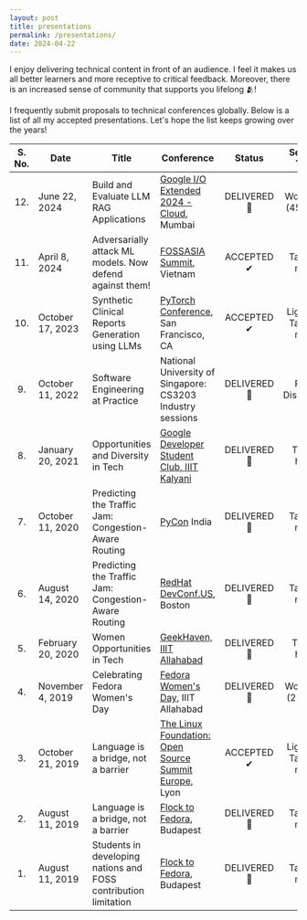 ```yaml
---
layout: post
title: presentations
permalink: /presentations/
date: 2024-04-22
---
```


I enjoy delivering technical content in front of an audience. I feel it makes us all better learners and more receptive to critical feedback. Moreover, there is an increased sense of community that supports you lifelong 🫂! 

I frequently submit proposals to technical conferences globally. Below is a list of all my accepted presentations. Let's hope the list keeps growing over the years!

| S. No. | Date | Title | Conference | Status | Session Type | Links |
| :----: | ---- | ---- | ---- | :----: | :----: | :---: |
| 12. | June 22, 2024 | Build and Evaluate LLM RAG Applications | [Google I/O Extended 2024 - Cloud](https://gdg.community.dev/events/details/google-gdg-cloud-mumbai-presents-google-io-extended-2024-cloud/), Mumbai | DELIVERED 🎤 | Workshop (45 mins) | [Recording](https://x.com/GDGCloudMumbai/status/1804489370801676375), [Slides](https://docs.google.com/presentation/d/14zE7RMad5OAp3IknnjqGdfdmKwiJObo_Wp6ikSwPxCo/edit?usp=sharing) |
| 11. | April 8, 2024 | Adversarially attack ML models. Now defend against them! | [FOSSASIA Summit](https://eventyay.com/e/55d2a466), Vietnam | ACCEPTED ✔ | Talk (25 mins) |
| 10. | October 17, 2023 | Synthetic Clinical Reports Generation using LLMs | [PyTorch Conference](https://pytorch.org/blog/pytorch-conference-2023/), San Francisco, CA | ACCEPTED ✔ | Lightning Talk (10 mins) | |
| 9. | October 11, 2022 | Software Engineering at Practice | National University of Singapore: CS3203 Industry sessions | DELIVERED 🎤 | Panel Discussion | [Article](https://tinyurl.com/bdhw3phn) |
| 8. | January 20, 2021 | Opportunities and Diversity in Tech | [Google Developer Student Club, IIIT Kalyani](https://gdsc.community.dev/indian-institute-of-information-technology-kalyani-india/) | DELIVERED 🎤 | Talk (1 hour) | [Recording](https://tinyurl.com/5zw6sp63) |
| 7. | October 11, 2020 | Predicting the Traffic Jam: Congestion-Aware Routing | [PyCon](https://in.pycon.org/2024/) India | DELIVERED 🎤 | Talk (30 mins) | [Recording](tinyurl.com/2zzt9f8z) |
| 6. | August 14, 2020 | Predicting the Traffic Jam: Congestion-Aware Routing | [RedHat DevConf.US](https://www.devconf.info/us/), Boston | DELIVERED 🎤 | Talk (30 mins) | [Recording](https://www.youtube.com/watch?v=I8v9iQEitLI&list=PLU1vS0speL2b0fPKGvJ5asKOvNPkrCHC7&index=50) |
| 5. | February 20, 2020 | Women Opportunities in Tech | [GeekHaven, IIIT Allahabad](https://geekhaven.iiita.ac.in/) | DELIVERED 🎤 | Talk (1 hour) | [Slides](https://github.com/OrionStar25/Delivered-Conference-Talks/blob/master/Women%20Opportunites.pdf) |
| 4. | November 4, 2019 | Celebrating Fedora Women's Day | [Fedora Women's Day](https://communityblog.fedoraproject.org/tag/fedora-womens-day/), IIIT Allahabad | DELIVERED 🎤 | Workshop (2 hours) | [Article](https://orionstar25.github.io/blog/2019/fwd-19/), [Feedback](https://docs.google.com/forms/d/16LKPPOnSsJwJoaVCwZ2pxRlBwKZgAdi4ieVlb9R6pzw/edit#responses) |
| 3. | October 21, 2019  | Language is a bridge, not a barrier | [The Linux Foundation: Open Source Summit Europe](https://events.linuxfoundation.org/open-source-summit-europe/), Lyon | ACCEPTED ✔ | Lightning Talk (10 mins) | [Slides](https://github.com/OrionStar25/Delivered-Conference-Talks/tree/master/Flock%20to%20Fedora/Outreachy%20Showcase) |
| 2. | August 11, 2019 | Language is a bridge, not a barrier | [Flock to Fedora](https://flocktofedora.org/), Budapest | DELIVERED 🎤 | Talk (15 mins) | [Recording](tinyurl.com/hy5ja3sf) |
| 1. | August 11, 2019 | Students in developing nations and FOSS contribution limitation | [Flock to Fedora](https://flocktofedora.org/), Budapest | DELIVERED 🎤 | Talk (30 mins) | [Recording](tinyurl.com/3x5dvd4w) |
